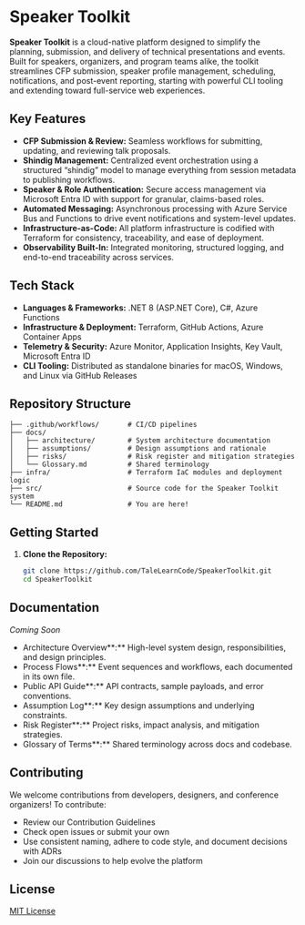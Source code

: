 # Speaker Toolkit

**Speaker Toolkit** is a cloud-native platform designed to simplify the planning, submission, and delivery of technical presentations and events. Built for speakers, organizers, and program teams alike, the toolkit streamlines CFP submission, speaker profile management, scheduling, notifications, and post-event reporting, starting with powerful CLI tooling and extending toward full-service web experiences.

## Key Features

- **CFP Submission & Review:** Seamless workflows for submitting, updating, and reviewing talk proposals.
- **Shindig Management:** Centralized event orchestration using a structured “shindig” model to manage everything from session metadata to publishing workflows.
- **Speaker & Role Authentication:** Secure access management via Microsoft Entra ID with support for granular, claims-based roles.
- **Automated Messaging:** Asynchronous processing with Azure Service Bus and Functions to drive event notifications and system-level updates.
- **Infrastructure-as-Code:** All platform infrastructure is codified with Terraform for consistency, traceability, and ease of deployment.
- **Observability Built-In:** Integrated monitoring, structured logging, and end-to-end traceability across services.

## Tech Stack

- **Languages & Frameworks:** .NET 8 (ASP.NET Core), C#, Azure Functions
- **Infrastructure & Deployment:** Terraform, GitHub Actions, Azure Container Apps
- **Telemetry & Security:** Azure Monitor, Application Insights, Key Vault, Microsoft Entra ID
- **CLI Tooling:** Distributed as standalone binaries for macOS, Windows, and Linux via GitHub Releases

## Repository Structure

```
├── .github/workflows/       # CI/CD pipelines
├── docs/
│   ├── architecture/        # System architecture documentation
│   ├── assumptions/         # Design assumptions and rationale
│   ├── risks/               # Risk register and mitigation strategies
│   └── Glossary.md          # Shared terminology
├── infra/                   # Terraform IaC modules and deployment logic
├── src/                     # Source code for the Speaker Toolkit system
└── README.md                # You are here!
```

## Getting Started

1. **Clone the Repository:**

   ```bash
   git clone https://github.com/TaleLearnCode/SpeakerToolkit.git
   cd SpeakerToolkit
   ```

## Documentation

*Coming Soon*

- Architecture Overview**:** High-level system design, responsibilities, and design principles.
- Process Flows**:** Event sequences and workflows, each documented in its own file.
- Public API Guide**:** API contracts, sample payloads, and error conventions.
- Assumption Log**:** Key design assumptions and underlying constraints.
- Risk Register**:** Project risks, impact analysis, and mitigation strategies.
- Glossary of Terms**:** Shared terminology across docs and codebase.

## Contributing

We welcome contributions from developers, designers, and conference organizers! To contribute:

- Review our Contribution Guidelines
- Check open issues or submit your own
- Use consistent naming, adhere to code style, and document decisions with ADRs
- Join our discussions to help evolve the platform

## License

[MIT License](LICENSE)